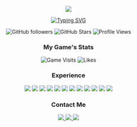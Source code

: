 <!-- GIF -->
<p align="center">
  <img src="https://github.com/arjohnsonn/arjohnsonn/blob/main/Background_2.gif?raw=true" />
</p>

<!-- Typing Animation -->
<p align="center">
  <a href="https://git.io/typing-svg"><img src="https://readme-typing-svg.demolab.com?font=JetBrains+Mono&weight=1000&size=25&duration=3000&pause=1000&color=0983F7&center=true&vCenter=true&random=false&width=435&lines=Welcome+to+my+GitHub!;Feel+free+to+view+my+projects+%3A);Support+by+a+star+or+follow!;Thanks+for+viewing+my+profile!" alt="Typing SVG" /></a>
</p>

<!-- Badges -->
<p align="center">
  <img href="https://github.com/arjohnsonn" src="https://img.shields.io/github/followers/arjohnsonn?logo=GitHub&style=for-the-badge" alt="GitHub followers">
  <img href="https://github.com/arjohnsonn" src="https://img.shields.io/github/stars/arjohnsonn?logo=github&style=for-the-badge" alt="GitHub Stars"> 
  <img href="https://github.com/arjohnsonn" src="https://komarev.com/ghpvc/?username=arjohnsonn&style=for-the-badge&color=red" alt="Profile Views">
</p>

<!-- Game -->
<h3 align="center">My Game's Stats</h3>
<p align="center">
 <img src="https://img.shields.io/badge/dynamic/json?url=https%3A%2F%2Fgames.roblox.com%2Fv1%2Fgames%3FuniverseIds%3D4221645607&query=data%5B0%5D.visits&style=for-the-badge&label=Visits&color=white" alt="Game Visits"/>
 <img src="https://img.shields.io/badge/dynamic/json?url=https%3A%2F%2Fgames.roblox.com%2Fv1%2Fgames%2Fvotes%3FuniverseIds%3D4221645607&query=data%5B0%5D.upVotes&style=for-the-badge&label=Likes&color=white" alt="Likes"/>
</p>

<!-- Skills -->
<h3 align="center">Experience</h3>
<p align="center">
 <img src="https://img.shields.io/badge/Python-3776AB?style=for-the-badge&logo=python&logoColor=white"/>
  <img src="https://img.shields.io/badge/HTML5-E34F26?style=for-the-badge&logo=html5&logoColor=white"/>
  <img src="https://img.shields.io/badge/CSS3-1572B6?style=for-the-badge&logo=css3&logoColor=white"/>
  <img src="https://img.shields.io/badge/JavaScript-F7DF1E?style=for-the-badge&logo=javascript&logoColor=black">
  <img src="https://img.shields.io/badge/Java-ED8B00?style=for-the-badge&logo=java&logoColor=white">
  <img src="https://img.shields.io/badge/MongoDB-%234ea94b.svg?style=for-the-badge&logo=mongodb&logoColor=white">
  <img src="https://img.shields.io/badge/node.js-6DA55F?style=for-the-badge&logo=node.js&logoColor=white">
  <img src="https://img.shields.io/badge/lua-2C2D72?style=for-the-badge&logo=lua&logoColor=white">
  <img src="https://img.shields.io/badge/Roblox-000000?style=for-the-badge&logo=roblox&logoColor=white">
  <img src="https://img.shields.io/badge/Luau-00A2FF?style=for-the-badge&logo=robloxstudio&logoColor=white">
  <img src="https://img.shields.io/badge/Xcode-147EFB?style=for-the-badge&logo=xcode&logoColor=white">
  <img src="https://img.shields.io/badge/Swift-F05138?style=for-the-badge&logo=swift&logoColor=white">
</p>

<!-- Socials -->
<h3 align="center">Contact Me</h3>
<p align="center">
  <a align="center" href="https://www.linkedin.com/in/aiden-johnson-35991a2b2/">
     <img src="https://img.shields.io/badge/LinkedIn-0077B5?style=for-the-badge&logo=linkedin&logoColor=white" />
  </a>
   <a align="center" href="https://mail.google.com/mail/?view=cm&to=arjohnsonn12@gmail.com">
     <img src="https://img.shields.io/badge/Personal-D14836?style=for-the-badge&logo=gmail&logoColor=white" />
  </a>
  <a align="center" href="https://mail.google.com/mail/?view=cm&to=arjohnson12@utexas.edu">
     <img src="https://img.shields.io/badge/University-fc7b03?style=for-the-badge&logo=gmail&logoColor=white" />
  </a>
</p>
